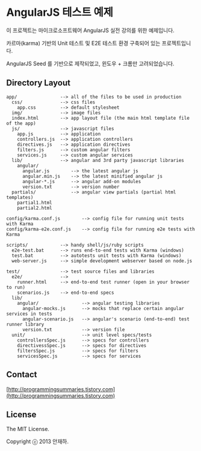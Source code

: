 AngularJS 테스트 예제
================


이 프로젝트는 마이크로소프트웨어 AngularJS 실전 강의를 위한 예제입니다.

카르마(karma) 기반의 Unit 테스트 및 E2E 테스트 환경 구축되어 있는 프로젝트입니다.

AngularJS Seed 를 기반으로 제작되었고, 윈도우 + 크롬만 고려되었습니다.




## Directory Layout

    app/                --> all of the files to be used in production
      css/              --> css files
        app.css         --> default stylesheet
      img/              --> image files
      index.html        --> app layout file (the main html template file of the app)
      js/               --> javascript files
        app.js          --> application
        controllers.js  --> application controllers
        directives.js   --> application directives
        filters.js      --> custom angular filters
        services.js     --> custom angular services
      lib/              --> angular and 3rd party javascript libraries
        angular/
          angular.js        --> the latest angular js
          angular.min.js    --> the latest minified angular js
          angular-*.js      --> angular add-on modules
          version.txt       --> version number
      partials/             --> angular view partials (partial html templates)
        partial1.html
        partial2.html

    config/karma.conf.js        --> config file for running unit tests with Karma
    config/karma-e2e.conf.js    --> config file for running e2e tests with Karma

    scripts/            --> handy shell/js/ruby scripts
      e2e-test.bat      --> runs end-to-end tests with Karma (windows)
      test.bat          --> autotests unit tests with Karma (windows)
      web-server.js     --> simple development webserver based on node.js

    test/               --> test source files and libraries
      e2e/              -->
        runner.html     --> end-to-end test runner (open in your browser to run)
        scenarios.js    --> end-to-end specs
      lib/
        angular/                --> angular testing libraries
          angular-mocks.js      --> mocks that replace certain angular services in tests
          angular-scenario.js   --> angular's scenario (end-to-end) test runner library
          version.txt           --> version file
      unit/                     --> unit level specs/tests
        controllersSpec.js      --> specs for controllers
        directivessSpec.js      --> specs for directives
        filtersSpec.js          --> specs for filters
        servicesSpec.js         --> specs for services


## Contact

[http://programmingsummaries.tistory.com](http://programmingsummaries.tistory.com)


## License

The MIT License.

Copyright ⓒ 2013 안재하.






















